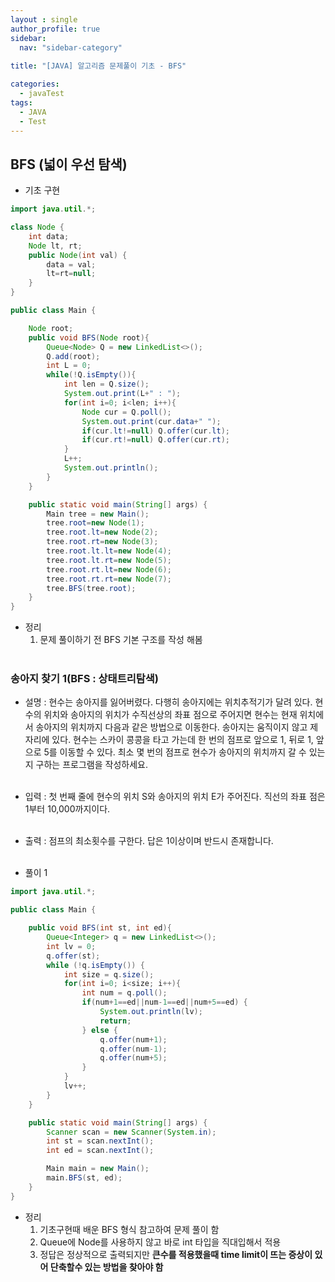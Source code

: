 ```yaml
---
layout : single
author_profile: true
sidebar: 
  nav: "sidebar-category"
  
title: "[JAVA] 알고리즘 문제풀이 기초 - BFS"

categories:
  - javaTest
tags:
  - JAVA
  - Test
---
```

	
## BFS (넓이 우선 탐색)

- 기초 구현<br>

``` java
import java.util.*;

class Node {
    int data;
    Node lt, rt;
    public Node(int val) {
        data = val;
        lt=rt=null;
    }
}

public class Main {

    Node root;
    public void BFS(Node root){
        Queue<Node> Q = new LinkedList<>();
        Q.add(root);
        int L = 0;
        while(!Q.isEmpty()){
            int len = Q.size();
            System.out.print(L+" : ");
            for(int i=0; i<len; i++){
                Node cur = Q.poll();
                System.out.print(cur.data+" ");
                if(cur.lt!=null) Q.offer(cur.lt);
                if(cur.rt!=null) Q.offer(cur.rt);
            }
            L++;
            System.out.println();
        }
    }

    public static void main(String[] args) {
        Main tree = new Main();
        tree.root=new Node(1);
        tree.root.lt=new Node(2);
        tree.root.rt=new Node(3);
        tree.root.lt.lt=new Node(4);
        tree.root.lt.rt=new Node(5);
        tree.root.rt.lt=new Node(6);
        tree.root.rt.rt=new Node(7);
        tree.BFS(tree.root);
    }
}
```

- 정리<br>
	1. 문제 풀이하기 전 BFS 기본 구조를 작성 해봄<br><br>

### 송아지 찾기 1(BFS : 상태트리탐색)

- 설명 : 현수는 송아지를 잃어버렸다. 다행히 송아지에는 위치추적기가 달려 있다. 현수의 위치와 송아지의 위치가 수직선상의 좌표 점으로 주어지면 현수는 현재 위치에서 송아지의 위치까지 다음과 같은 방법으로 이동한다. 송아지는 움직이지 않고 제자리에 있다. 현수는 스카이 콩콩을 타고 가는데 한 번의 점프로 앞으로 1, 뒤로 1, 앞으로 5를 이동할 수 있다. 최소 몇 번의 점프로 현수가 송아지의 위치까지 갈 수 있는지 구하는 프로그램을 작성하세요.<br><br>

- 입력 : 첫 번째 줄에 현수의 위치 S와 송아지의 위치 E가 주어진다. 직선의 좌표 점은 1부터 10,000까지이다.  <br><br>

- 출력 : 점프의 최소횟수를 구한다. 답은 1이상이며 반드시 존재합니다.<br><br>

- 풀이 1

```java
import java.util.*;

public class Main {

    public void BFS(int st, int ed){
        Queue<Integer> q = new LinkedList<>();
        int lv = 0;
        q.offer(st);
        while (!q.isEmpty()) {
            int size = q.size();
            for(int i=0; i<size; i++){
                int num = q.poll();
                if(num+1==ed||num-1==ed||num+5==ed) {
                    System.out.println(lv);
                    return;
                } else {
                    q.offer(num+1);
                    q.offer(num-1);
                    q.offer(num+5);
                }
            }
            lv++;
        }
    }

    public static void main(String[] args) {
        Scanner scan = new Scanner(System.in);
        int st = scan.nextInt();
        int ed = scan.nextInt();

        Main main = new Main();
        main.BFS(st, ed);
    }
}
```

- 정리
	1. 기초구현때 배운 BFS 형식 참고하여 문제 풀이 함<br>
	2. Queue에 Node를 사용하지 않고 바로 int 타입을 직대입해서 적용<br>
	3. 정답은 정상적으로 출력되지만 **큰수를 적용했을때 time limit이 뜨는 증상이 있어 단축할수 있는 방법을 찾아야 함**<br>
